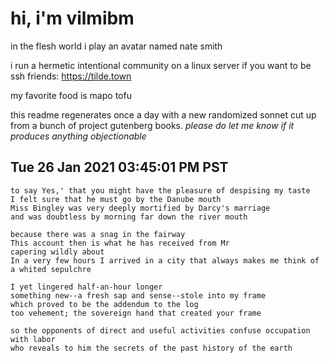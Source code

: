 # hi, i'm vilmibm

in the flesh world i play an avatar named nate smith

i run a hermetic intentional community on a linux server if you want to be ssh friends: https://tilde.town

my favorite food is mapo tofu

this readme regenerates once a day with a new randomized sonnet cut up from a bunch of project gutenberg books.
_please do let me know if it produces anything objectionable_

## Tue 26 Jan 2021 03:45:01 PM PST

    to say Yes,' that you might have the pleasure of despising my taste
    I felt sure that he must go by the Danube mouth
    Miss Bingley was very deeply mortified by Darcy's marriage
    and was doubtless by morning far down the river mouth
    
    because there was a snag in the fairway
    This account then is what he has received from Mr
    capering wildly about
    In a very few hours I arrived in a city that always makes me think of a whited sepulchre
    
    I yet lingered half-an-hour longer
    something new--a fresh sap and sense--stole into my frame
    which proved to be the addendum to the log
    too vehement; the sovereign hand that created your frame
    
    so the opponents of direct and useful activities confuse occupation with labor
    who reveals to him the secrets of the past history of the earth
